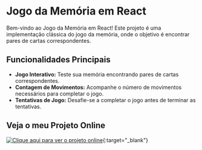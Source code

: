 # Jogo da Memória em React

Bem-vindo ao Jogo da Memória em React! Este projeto é uma implementação clássica do jogo da memória, onde o objetivo é encontrar pares de cartas correspondentes.

## Funcionalidades Principais

- **Jogo Interativo:** Teste sua memória encontrando pares de cartas correspondentes.
- **Contagem de Movimentos:** Acompanhe o número de movimentos necessários para completar o jogo.
- **Tentativas de Jogo:** Desafie-se a completar o jogo antes de terminar as tentativas.

## Veja o meu Projeto Online

[![Clique aqui para ver o projeto online](https://jogodamemoriapp.netlify.app/)](https://jogodamemoriapp.netlify.app/){:target="_blank"}
